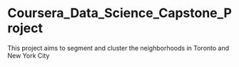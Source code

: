 # Coursera_Data_Science_Capstone_Project
This project aims to segment and cluster the neighborhoods in Toronto and New York City
